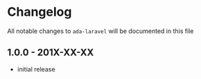 # Changelog

All notable changes to `ada-laravel` will be documented in this file

## 1.0.0 - 201X-XX-XX

- initial release
